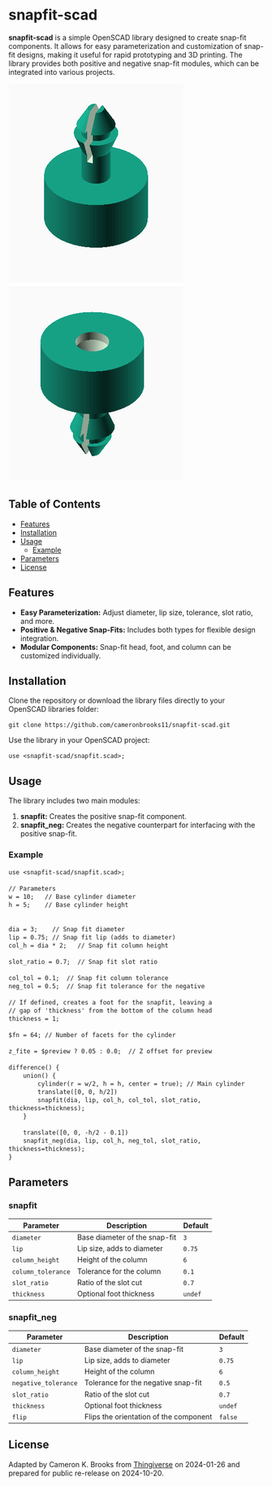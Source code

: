 # snapfit-scad

**snapfit-scad** is a simple OpenSCAD library designed to create snap-fit components. It allows for easy parameterization and customization of snap-fit designs, making it useful for rapid prototyping and 3D printing. The library provides both positive and negative snap-fit modules, which can be integrated into various projects.

![Example Snapfit - Top Diagonal View](assets/scs_example_topdiag.png)
![Example Snapfit - Bottom Diagonal View](assets/scs_example_bottdiag.png)

## Table of Contents
- [Features](#features)
- [Installation](#installation)
- [Usage](#usage)
  - [Example](#example)
- [Parameters](#parameters)
- [License](#license)

## Features
- **Easy Parameterization:** Adjust diameter, lip size, tolerance, slot ratio, and more.
- **Positive & Negative Snap-Fits:** Includes both types for flexible design integration.
- **Modular Components:** Snap-fit head, foot, and column can be customized individually.

## Installation

Clone the repository or download the library files directly to your OpenSCAD libraries folder:
```
git clone https://github.com/cameronbrooks11/snapfit-scad.git
```

Use the library in your OpenSCAD project:
```
use <snapfit-scad/snapfit.scad>;
```

## Usage

The library includes two main modules:
1. **snapfit:** Creates the positive snap-fit component.
2. **snapfit_neg:** Creates the negative counterpart for interfacing with the positive snap-fit.

### Example

```
use <snapfit-scad/snapfit.scad>;

// Parameters
w = 10;   // Base cylinder diameter
h = 5;    // Base cylinder height


dia = 3;	// Snap fit diameter
lip = 0.75;	// Snap fit lip (adds to diameter)
col_h = dia * 2;   // Snap fit column height

slot_ratio = 0.7;  // Snap fit slot ratio

col_tol = 0.1;  // Snap fit column tolerance
neg_tol = 0.5;  // Snap fit tolerance for the negative

// If defined, creates a foot for the snapfit, leaving a  
// gap of 'thickness' from the bottom of the column head
thickness = 1; 

$fn = 64; // Number of facets for the cylinder

z_fite = $preview ? 0.05 : 0.0;  // Z offset for preview

difference() {
    union() {
        cylinder(r = w/2, h = h, center = true); // Main cylinder
        translate([0, 0, h/2])
        snapfit(dia, lip, col_h, col_tol, slot_ratio, thickness=thickness);
    }

    translate([0, 0, -h/2 - 0.1]) 
    snapfit_neg(dia, lip, col_h, neg_tol, slot_ratio, thickness=thickness);
}
```

## Parameters

### snapfit
| Parameter          | Description                              | Default |
|--------------------|------------------------------------------|---------|
| `diameter`         | Base diameter of the snap-fit            | `3`     |
| `lip`              | Lip size, adds to diameter               | `0.75`  |
| `column_height`    | Height of the column                     | `6`     |
| `column_tolerance` | Tolerance for the column                 | `0.1`   |
| `slot_ratio`       | Ratio of the slot cut                    | `0.7`   |
| `thickness`        | Optional foot thickness                  | `undef` |

### snapfit_neg
| Parameter          | Description                              | Default |
|--------------------|------------------------------------------|---------|
| `diameter`         | Base diameter of the snap-fit            | `3`     |
| `lip`              | Lip size, adds to diameter               | `0.75`  |
| `column_height`    | Height of the column                     | `6`     |
| `negative_tolerance`| Tolerance for the negative snap-fit     | `0.5`   |
| `slot_ratio`       | Ratio of the slot cut                    | `0.7`   |
| `thickness`        | Optional foot thickness                  | `undef` |
| `flip`             | Flips the orientation of the component   | `false` |

## License

Adapted by Cameron K. Brooks from [Thingiverse](https://www.thingiverse.com/thing:1799553/files) on 2024-01-26 and prepared for public re-release on 2024-10-20.
